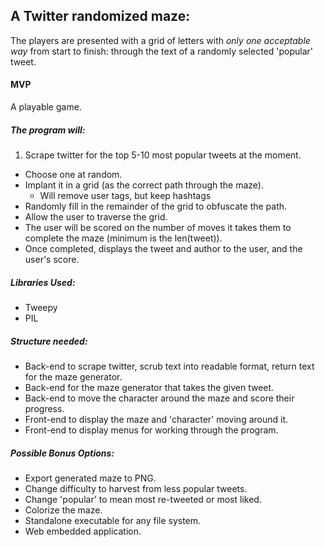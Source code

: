 ## A Twitter randomized maze:

The players are presented with a grid of letters with _only one acceptable way_ from start to finish: through the text of a randomly selected 'popular' tweet.

#### MVP
A playable game.

##### The program will:
1. Scrape twitter for the top 5-10 most popular tweets at the moment.
* Choose one at random.
* Implant it in a grid (as the correct path through the maze).
    - Will remove user tags, but keep hashtags
* Randomly fill in the remainder of the grid to obfuscate the path.
* Allow the user to traverse the grid.
* The user will be scored on the number of moves it takes them to complete the maze (minimum is the len(tweet)).
* Once completed, displays the tweet and author to the user, and the user's score.

##### Libraries Used:
* Tweepy
* PIL

##### Structure needed:
* Back-end to scrape twitter, scrub text into readable format, return text for the maze generator.
* Back-end for the maze generator that takes the given tweet.
* Back-end to move the character around the maze and score their progress.
* Front-end to display the maze and 'character' moving around it.
* Front-end to display menus for working through the program.

##### Possible Bonus Options:
* Export generated maze to PNG.
* Change difficulty to harvest from less popular tweets.
* Change 'popular' to mean most re-tweeted or most liked.
* Colorize the maze.
* Standalone executable for any file system.
* Web embedded application.
